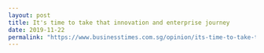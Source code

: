 ```yaml
---
layout: post
title: It's time to take that innovation and enterprise journey
date: 2019-11-22
permalink: "https://www.businesstimes.com.sg/opinion/its-time-to-take-that-innovation-and-enterprise-journey"
---
```

